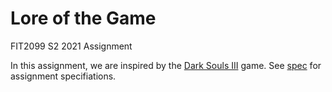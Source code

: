 # Lore of the Game
FIT2099 S2 2021 Assignment

In this assignment, we are inspired by the [Dark Souls III](https://en.wikipedia.org/wiki/Dark_Souls_III) game. See [spec](https://github.com/ziqiwong228/roguelike-game/tree/main/spec) for assignment specifiations.
